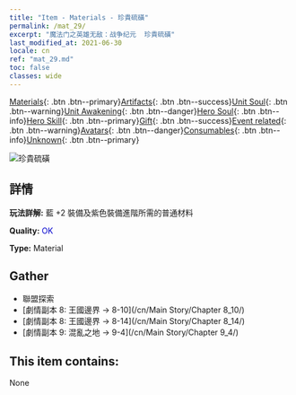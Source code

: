 ```yaml
---
title: "Item - Materials - 珍貴硫磺"
permalink: /mat_29/
excerpt: "魔法门之英雄无敌：战争纪元  珍貴硫磺"
last_modified_at: 2021-06-30
locale: cn
ref: "mat_29.md"
toc: false
classes: wide
---
```

 [Materials](/ItemsCN/){: .btn .btn--primary}[Artifacts](/ItemsCN/Artifacts/){: .btn .btn--success}[Unit Soul](/ItemsCN/UnitSoul/){: .btn .btn--warning}[Unit Awakening](/ItemsCN/UnitAwakening/){: .btn .btn--danger}[Hero Soul](/ItemsCN/HeroSoul/){: .btn .btn--info}[Hero Skill](/ItemsCN/HeroSkill/){: .btn .btn--primary}[Gift](/ItemsCN/Gift/){: .btn .btn--success}[Event related](/ItemsCN/Events/){: .btn .btn--warning}[Avatars](/ItemsCN/Avatars/){: .btn .btn--danger}[Consumables](/ItemsCN/Consumables/){: .btn .btn--info}[Unknown](/ItemsCN/Unknown/){: .btn .btn--primary}

 ![珍貴硫磺](/images/t/i_cailiao_liuhuang1.png)

## 詳情
 **玩法詳解:** 藍 +2 裝備及紫色裝備進階所需的普通材料

 **Quality:** <span style="color: #0000CD">OK</span>

 **Type:** Material

## Gather

*    聯盟探索 
*    [劇情副本 8: 王國邊界 -> 8-10](/cn/Main Story/Chapter 8_10/) 
*    [劇情副本 8: 王國邊界 -> 8-14](/cn/Main Story/Chapter 8_14/) 
*    [劇情副本 9: 混亂之地 -> 9-4](/cn/Main Story/Chapter 9_4/) 

## This item contains:

  None

